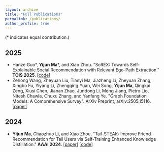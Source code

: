 ```yaml
---
layout: archive
title: "Full Publications"
permalink: /publications/
author_profile: true
---
```


(\* indicates equal contribution.)

## 2025
- Hanze Guo\*, **Yijun Ma**\*, and Xiao Zhou. "SoREX: Towards Self-Explainable Social Recommendation with Relevant Ego-Path Extraction." **TOIS 2025**. \[[code](https://github.com/antman9914/SoREX)\]
- Zehong Wang, Zheyuan Liu, Tianyi Ma, Jiazheng Li, Zheyuan Zhang, Xingbo Fu, Yiyang Li, Zhengqing Yuan, Wei Song, **Yijun Ma**, Qingkai Zeng, Xiusi Chen, Jianan Zhao, Jundong Li, Meng Jiang, Pietro Lio, Nitesh Chawla, Chuxu Zhang, and Yanfang Ye. "Graph Foundation Models: A Comprehensive Survey". ArXiv Preprint, arXiv:2505.15116. \[[paper](https://arxiv.org/pdf/2505.15116)\]

## 2024
- **Yijun Ma**, Chaozhuo Li, and Xiao Zhou. "Tail-STEAK: Improve Friend Recommendation for Tail Users via Self-Training Enhanced Knowledge Distillation." **AAAI 2024**. \[[paper](https://ojs.aaai.org/index.php/AAAI/article/view/28737)\] \[[code](https://github.com/antman9914/Tail-STEAK)\]
<!--- **Yijun Ma**, Baoyu Jing, Yuchen Yan, Hanghang Tong, "HoST: Exploiting Heterogeneous Spatial-Temporal Graph for Next POI Recommendation." *Under Review*. <!--\[[abstract page](https://antman9914.github.io/files/Yijun_HoST__Abstract.pdf)\]-->
<!-- <a href="https://antman9914.github.io/files/Yijun_KDD23_HoST.pdf">paper</a> -->
  
<!-- **Self-Knowledge Distillation for Tail User Representation**

**Yijun Ma**, Jianxun Lian, Chaozhuo Li, Xiao Zhou, Xing Xie

*under review* 
 -->
    

<!-- {% if author.googlescholar %}
  You can also find my articles on <u><a href="{{author.googlescholar}}">my Google Scholar profile</a>.</u>
{% endif %}

{% include base_path %}

{% for post in site.publications reversed %}
  {% include archive-single.html %}
{% endfor %} -->
